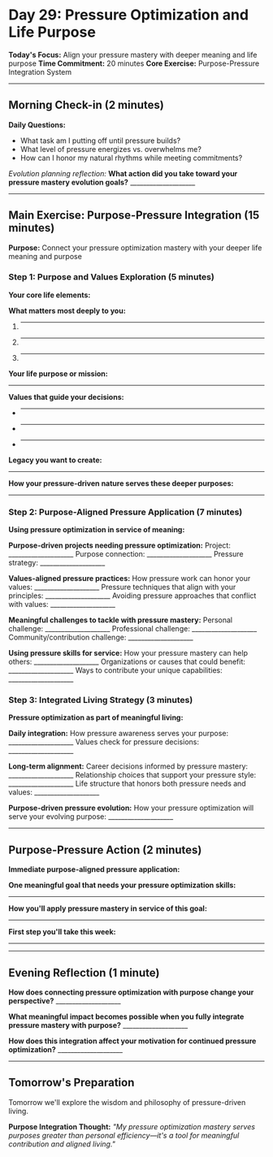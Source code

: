 # Day 29: Pressure Optimization and Life Purpose

**Today's Focus:** Align your pressure mastery with deeper meaning and life purpose
**Time Commitment:** 20 minutes
**Core Exercise:** Purpose-Pressure Integration System

---

## Morning Check-in (2 minutes)

**Daily Questions:**
- What task am I putting off until pressure builds?
- What level of pressure energizes vs. overwhelms me?
- How can I honor my natural rhythms while meeting commitments?

*Evolution planning reflection:*
**What action did you take toward your pressure mastery evolution goals?** ____________________

---

## Main Exercise: Purpose-Pressure Integration (15 minutes)

**Purpose:** Connect your pressure optimization mastery with your deeper life meaning and purpose

### Step 1: Purpose and Values Exploration (5 minutes)

**Your core life elements:**

**What matters most deeply to you:**
1. ____________________
2. ____________________
3. ____________________

**Your life purpose or mission:**
____________________

**Values that guide your decisions:**
- ____________________
- ____________________
- ____________________

**Legacy you want to create:**
____________________

**How your pressure-driven nature serves these deeper purposes:**
____________________

### Step 2: Purpose-Aligned Pressure Application (7 minutes)

**Using pressure optimization in service of meaning:**

**Purpose-driven projects needing pressure optimization:**
Project: ____________________
Purpose connection: ____________________
Pressure strategy: ____________________

**Values-aligned pressure practices:**
How pressure work can honor your values: ____________________
Pressure techniques that align with your principles: ____________________
Avoiding pressure approaches that conflict with values: ____________________

**Meaningful challenges to tackle with pressure mastery:**
Personal challenge: ____________________
Professional challenge: ____________________
Community/contribution challenge: ____________________

**Using pressure skills for service:**
How your pressure mastery can help others: ____________________
Organizations or causes that could benefit: ____________________
Ways to contribute your unique capabilities: ____________________

### Step 3: Integrated Living Strategy (3 minutes)

**Pressure optimization as part of meaningful living:**

**Daily integration:**
How pressure awareness serves your purpose: ____________________
Values check for pressure decisions: ____________________

**Long-term alignment:**
Career decisions informed by pressure mastery: ____________________
Relationship choices that support your pressure style: ____________________
Life structure that honors both pressure needs and values: ____________________

**Purpose-driven pressure evolution:**
How your pressure optimization will serve your evolving purpose: ____________________

---

## Purpose-Pressure Action (2 minutes)

**Immediate purpose-aligned pressure application:**

**One meaningful goal that needs your pressure optimization skills:**
____________________

**How you'll apply pressure mastery in service of this goal:**
____________________

**First step you'll take this week:**
____________________

---

## Evening Reflection (1 minute)

**How does connecting pressure optimization with purpose change your perspective?** ____________________

**What meaningful impact becomes possible when you fully integrate pressure mastery with purpose?** ____________________

**How does this integration affect your motivation for continued pressure optimization?** ____________________

---

## Tomorrow's Preparation
Tomorrow we'll explore the wisdom and philosophy of pressure-driven living.

**Purpose Integration Thought:**
*"My pressure optimization mastery serves purposes greater than personal efficiency—it's a tool for meaningful contribution and aligned living."*